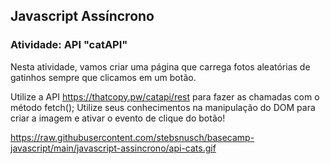 ## Javascript Assíncrono

### Atividade: API "catAPI"
Nesta atividade, vamos criar uma página que carrega fotos aleatórias de gatinhos sempre que clicamos em um botão.

Utilize a API https://thatcopy.pw/catapi/rest para fazer as chamadas com o método fetch();
Utilize seus conhecimentos na manipulação do DOM para criar a imagem e ativar o evento de clique do botão!


https://raw.githubusercontent.com/stebsnusch/basecamp-javascript/main/javascript-assincrono/api-cats.gif
